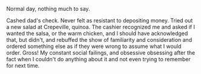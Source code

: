 Normal day, nothing much to say.

Cashed dad's check. Never felt as resistant to depositing money. Tried out a new salad at Crepeville, quinoa. The cashier recognized me and asked if I wanted the salsa, or the warm chicken, and I should have acknowledged that, but didn't, and rebuffed the show of familiarity and consideration and ordered something else as if they were wrong to assume what I would order. Gross! My constant social failings, and obsessive obsessing after the fact when I couldn't do anything about it and not even trying to remember for next time.
